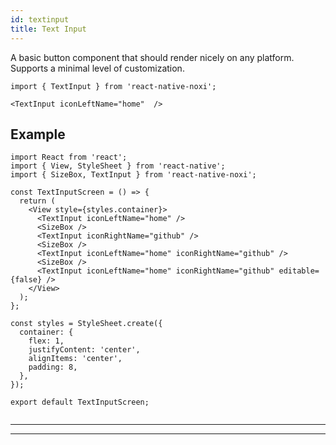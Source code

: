 ```yaml
---
id: textinput
title: Text Input
---
```


A basic button component that should render nicely on any platform. Supports a minimal level of customization.

```tsx
import { TextInput } from 'react-native-noxi';

<TextInput iconLeftName="home"  />
```

## Example

```SnackPlayer name=TextInput%20Example&supportedPlatforms=ios,android
import React from 'react';
import { View, StyleSheet } from 'react-native';
import { SizeBox, TextInput } from 'react-native-noxi';

const TextInputScreen = () => {
  return (
    <View style={styles.container}>
      <TextInput iconLeftName="home" />
      <SizeBox />
      <TextInput iconRightName="github" />
      <SizeBox />
      <TextInput iconLeftName="home" iconRightName="github" />
      <SizeBox />
      <TextInput iconLeftName="home" iconRightName="github" editable={false} />
    </View>
  );
};

const styles = StyleSheet.create({
  container: {
    flex: 1,
    justifyContent: 'center',
    alignItems: 'center',
    padding: 8,
  },
});

export default TextInputScreen;


```

---

___
